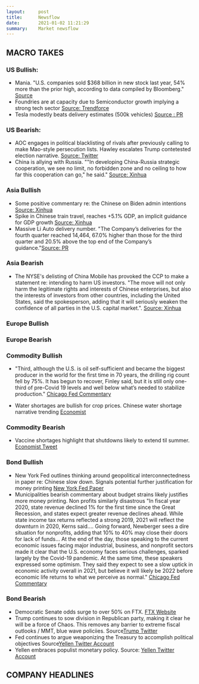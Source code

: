 ```yaml
---
layout:     post
title:      Newsflow
date:       2021-01-02 11:21:29
summary:    Market newsflow
---
```




## MACRO TAKES

### US Bullish:
- Mania. "U.S. companies sold $368 billion in new stock last year, 54% more than the prior high, according to data compiled by Bloomberg." [Source](https://www.bloomberg.com/news/articles/2021-01-02/dizzying-valuations-ipo-craze-tick-boxes-on-bubble-checklist?srnd=premium&sref=ammEe8p0)
- Foundries are at capacity due to Semiconductor growth implying a strong tech sector [Source: Trendforce](https://www.trendforce.com/presscenter/news/20201229-10617.html)
- Tesla modestly beats delivery estimates (500k vehicles) [Source : PR](https://seekingalpha.com/pr/18137225-tesla-q4-2020-vehicle-production-deliveries)

### US Bearish:
- AOC engages in political blacklisting of rivals after previously calling to make Mao-style persecution lists. Hawley escalates Trump contetested election narrative. [Source: Twitter](https://twitter.com/AOC/status/1345511042743324672)
- China is allying with Russia. ""In developing China-Russia strategic cooperation, we see no limit, no forbidden zone and no ceiling to how far this cooperation can go," he said." [Source: Xinhua](http://www.xinhuanet.com/english/2021-01/02/c_139636820.htm)

### Asia Bullish
- Some positive commentary re: the Chinese on Biden admin intentions  [Source: Xinhua](http://www.xinhuanet.com/english/2021-01/02/c_139636820.htm)
- Spike in Chinese train travel, reaches +5.1% GDP, an implicit guidance for GDP growth [Source: Xinhua](http://www.xinhuanet.com/english/2021-01/02/c_139637176.htm)
- Massive Li Auto delivery number. "The Company’s deliveries for the fourth quarter reached 14,464, 67.0% higher than those for the third quarter and 20.5% above the top end of the Company’s guidance."[Source: PR](https://seekingalpha.com/pr/18137192-li-auto-inc-december-2020-delivery-update)

### Asia Bearish
- The NYSE's delisting of China Mobile has provoked the CCP to make a statement re: intending to harm US investors. "The move will not only harm the legitimate rights and interests of Chinese enterprises, but also the interests of investors from other countries, including the United States, said the spokesperson, adding that it will seriously weaken the confidence of all parties in the U.S. capital market.". [Source: Xinhua](http://www.xinhuanet.com/english/2021-01/02/c_139637149.htm)

### Europe Bullish

### Europe Bearish

### Commodity Bullish
- "Third, although the U.S. is oil self-sufficient and became the biggest producer in the world for the first time in 70 years, the drilling rig count fell by 75%. It has begun to recover, Finley said, but it is still only one-third of pre-Covid 19 levels and well below what’s needed to stabilize production." [Chicago Fed Commentary](https://www.chicagofed.org/publications/blogs/chicago-fed-insights/2020/eos-part-2)

- Water shortages are bullish for crop prices. Chinese water shortage narrative trending [Economist](https://twitter.com/TheEconomist/status/1345502899368026119)

### Commodity Bearish
- Vaccine shortages highlight that shutdowns likely to extend til summer. [Economist Tweet](https://twitter.com/TheEconomist/status/1345520012640059392)

### Bond Bullish
- New York Fed outlines thinking around geopolitical interconnectedness in paper re: Chinese slow down. Signals potential further justification for money printing [New York Fed Paper](https://www.newyorkfed.org/medialibrary/media/research/epr/pdf2/EPR_2020_vol26no4?la=en)
- Municipalities bearish commentary about budget strains likely justifies more money printing. Non profits similarly disastrous "In fiscal year 2020, state revenue declined 1% for the first time since the Great Recession, and states expect greater revenue declines ahead. While state income tax returns reflected a strong 2019, 2021 will reflect the downturn in 2020, Kerns said.... Going forward, Newberger sees a dire situation for nonprofits, adding that 10% to 40% may close their doors for lack of funds... At the end of the day, those speaking to the current economic issues facing major industrial, business, and nonprofit sectors made it clear that the U.S. economy faces serious challenges, sparked largely by the Covid-19 pandemic. At the same time, these speakers expressed some optimism. They said they expect to see a slow uptick in economic activity overall in 2021, but believe it will likely be 2022 before economic life returns to what we perceive as normal." [Chicago Fed Commentary](https://www.chicagofed.org/publications/blogs/chicago-fed-insights/2020/eos-part-2)

### Bond Bearish
- Democratic Senate odds surge to over 50% on FTX. [FTX Website](https://ftx.com/trade/DEMSENATE)
- Trump continues to sow division in Republican party, making it clear he will be a force of Chaos. This removes any barrier to extreme fiscal outlooks / MMT, blue wave policiies. Source[Trump Twitter](https://twitter.com/realDonaldTrump/status/1345500654694002688)
- Fed continues to argue weaponizing the Treasury to accomplish political objectives Source[Yellen Twitter Account](https://twitter.com/JanetYellen/status/1336071689583665152)
- Yellen embraces populist monetary policy. Source: [Yellen Twitter Account](https://twitter.com/JanetYellen/status/1344759453271396356)


## COMPANY HEADLINES




